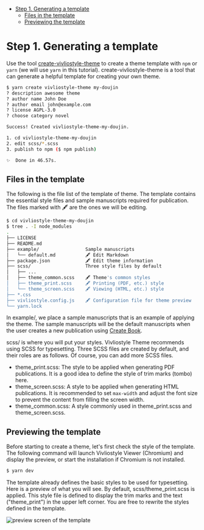<!-- START doctoc generated TOC please keep comment here to allow auto update -->
<!-- DON'T EDIT THIS SECTION, INSTEAD RE-RUN doctoc TO UPDATE -->

- [Step 1. Generating a template](#step-1-generating-a-template)
  - [Files in the template](#files-in-the-template)
  - [Previewing the template](#previewing-the-template)

<!-- END doctoc generated TOC please keep comment here to allow auto update -->

# Step 1. Generating a template

Use the tool [create-vivliostyle-theme][] to create a theme template with `npm` or `yarn` (we will use `yarn` in this tutorial). create-vivliostyle-theme is a tool that can generate a helpful template for creating your own theme.

```bash
$ yarn create vivliostyle-theme my-doujin
? description awesome theme
? author name John Doe
? author email john@example.com
? license AGPL-3.0
? choose category novel

Success! Created vivliostyle-theme-my-doujin.

1. cd vivliostyle-theme-my-doujin
2. edit scss/*.scss
3. publish to npm ($ npm publish)

✨  Done in 46.57s.
```

## Files in the template

The following is the file list of the template of theme. The template contains the essential style files and sample manuscripts required for publication. The files marked with 🖋 are the ones we will be editing.

```bash
$ cd vivliostyle-theme-my-doujin
$ tree . -I node_modules
.
├── LICENSE
├── README.md
├── example/                 Sample manuscripts
│   └── default.md           🖋 Edit Markdown
├── package.json             🖋 Edit theme information
├── scss/                    Three style files by default
│   ├── ...
│   ├── theme_common.scss    🖋 Theme's common styles
│   ├── theme_print.scss     🖋 Printing (PDF, etc.) style
│   └── theme_screen.scss    🖋 Viewing (HTML, etc.) style
├── *.css
├── vivliostyle.config.js    🖋 Configuration file for theme preview
└── yarn.lock
```

In example/, we place a sample manuscripts that is an example of applying the theme. The sample manuscripts will be the default manuscripts when the user creates a new publication using [Create Book](https://github.com/vivliostyle/create-book).

scss/ is where you will put your styles. Vivliostyle Theme recommends using SCSS for typesetting. Three SCSS files are created by default, and their roles are as follows. Of course, you can add more SCSS files.

- theme_print.scss: The style to be applied when generating PDF publications. It is a good idea to define the style of trim marks (tombo) here.
- theme_screen.scss: A style to be applied when generating HTML publications. It is recommended to set `max-width` and adjust the font size to prevent the content from filling the screen width.
- theme_common.scss: A style commonly used in theme_print.scss and theme_screen.scss.

## Previewing the template

Before starting to create a theme, let's first check the style of the template. The following command will launch Vivliostyle Viewer (Chromium) and display the preview, or start the installation if Chromium is not installed.

```bash
$ yarn dev
```

The template already defines the basic styles to be used for typesetting. Here is a preview of what you will see. By default, scss/theme_print.scss is applied. This style file is defined to display the trim marks and the text ("theme_print") in the upper left corner. You are free to rewrite the styles defined in the template.

![preview screen of the template](./assets/theme-sample.png)

[create-vivliostyle-theme]: https://github.com/vivliostyle/themes/tree/master/packages/create-vivliostyle-theme
